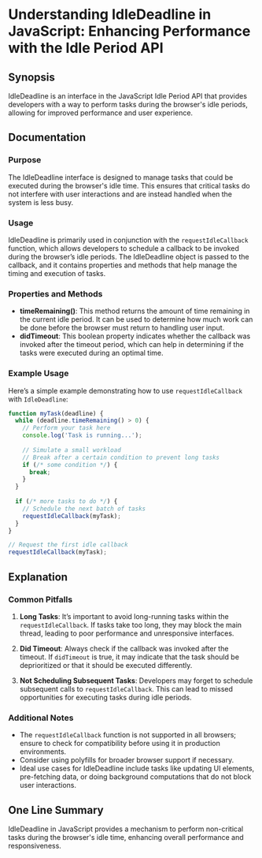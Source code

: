 <!--
Meta Description: # Understanding IdleDeadline in JavaScript: Enhancing Performance with the Idle Period API ## Synopsis IdleDeadline is an interface in the JavaScript ...
Meta Keywords: tasks, idle, idledeadline, requestidlecallback, during
-->

# Understanding IdleDeadline in JavaScript: Enhancing Performance with the Idle Period API

## Synopsis
IdleDeadline is an interface in the JavaScript Idle Period API that provides developers with a way to perform tasks during the browser's idle periods, allowing for improved performance and user experience.

## Documentation
### Purpose
The IdleDeadline interface is designed to manage tasks that could be executed during the browser's idle time. This ensures that critical tasks do not interfere with user interactions and are instead handled when the system is less busy.

### Usage
IdleDeadline is primarily used in conjunction with the `requestIdleCallback` function, which allows developers to schedule a callback to be invoked during the browser’s idle periods. The IdleDeadline object is passed to the callback, and it contains properties and methods that help manage the timing and execution of tasks.

### Properties and Methods
- **timeRemaining()**: This method returns the amount of time remaining in the current idle period. It can be used to determine how much work can be done before the browser must return to handling user input.
- **didTimeout**: This boolean property indicates whether the callback was invoked after the timeout period, which can help in determining if the tasks were executed during an optimal time.

### Example Usage
Here’s a simple example demonstrating how to use `requestIdleCallback` with `IdleDeadline`:

```javascript
function myTask(deadline) {
  while (deadline.timeRemaining() > 0) {
    // Perform your task here
    console.log('Task is running...');
    
    // Simulate a small workload
    // Break after a certain condition to prevent long tasks
    if (/* some condition */) {
      break;
    }
  }
  
  if (/* more tasks to do */) {
    // Schedule the next batch of tasks
    requestIdleCallback(myTask);
  }
}

// Request the first idle callback
requestIdleCallback(myTask);
```

## Explanation
### Common Pitfalls
1. **Long Tasks**: It’s important to avoid long-running tasks within the `requestIdleCallback`. If tasks take too long, they may block the main thread, leading to poor performance and unresponsive interfaces.
  
2. **Did Timeout**: Always check if the callback was invoked after the timeout. If `didTimeout` is true, it may indicate that the task should be deprioritized or that it should be executed differently.

3. **Not Scheduling Subsequent Tasks**: Developers may forget to schedule subsequent calls to `requestIdleCallback`. This can lead to missed opportunities for executing tasks during idle periods.

### Additional Notes
- The `requestIdleCallback` function is not supported in all browsers; ensure to check for compatibility before using it in production environments.
- Consider using polyfills for broader browser support if necessary.
- Ideal use cases for IdleDeadline include tasks like updating UI elements, pre-fetching data, or doing background computations that do not block user interactions.

## One Line Summary
IdleDeadline in JavaScript provides a mechanism to perform non-critical tasks during the browser's idle time, enhancing overall performance and responsiveness.